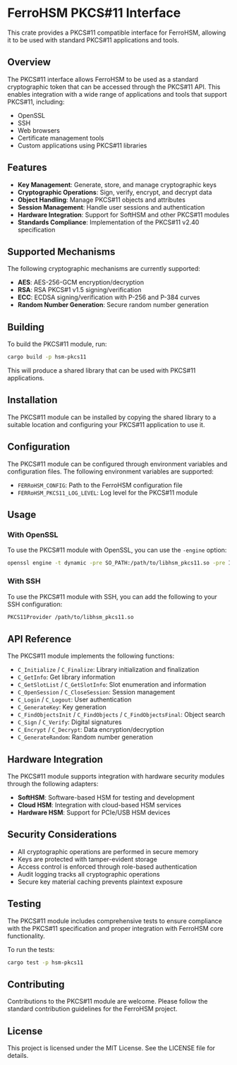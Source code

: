 # FerroHSM PKCS#11 Interface

This crate provides a PKCS#11 compatible interface for FerroHSM, allowing it to be used with standard PKCS#11 applications and tools.

## Overview

The PKCS#11 interface allows FerroHSM to be used as a standard cryptographic token that can be accessed through the PKCS#11 API. This enables integration with a wide range of applications and tools that support PKCS#11, including:

- OpenSSL
- SSH
- Web browsers
- Certificate management tools
- Custom applications using PKCS#11 libraries

## Features

- **Key Management**: Generate, store, and manage cryptographic keys
- **Cryptographic Operations**: Sign, verify, encrypt, and decrypt data
- **Object Handling**: Manage PKCS#11 objects and attributes
- **Session Management**: Handle user sessions and authentication
- **Hardware Integration**: Support for SoftHSM and other PKCS#11 modules
- **Standards Compliance**: Implementation of the PKCS#11 v2.40 specification

## Supported Mechanisms

The following cryptographic mechanisms are currently supported:

- **AES**: AES-256-GCM encryption/decryption
- **RSA**: RSA PKCS#1 v1.5 signing/verification
- **ECC**: ECDSA signing/verification with P-256 and P-384 curves
- **Random Number Generation**: Secure random number generation

## Building

To build the PKCS#11 module, run:

```bash
cargo build -p hsm-pkcs11
```

This will produce a shared library that can be used with PKCS#11 applications.

## Installation

The PKCS#11 module can be installed by copying the shared library to a suitable location and configuring your PKCS#11 application to use it.

## Configuration

The PKCS#11 module can be configured through environment variables and configuration files. The following environment variables are supported:

- `FERRoHSM_CONFIG`: Path to the FerroHSM configuration file
- `FERRoHSM_PKCS11_LOG_LEVEL`: Log level for the PKCS#11 module

## Usage

### With OpenSSL

To use the PKCS#11 module with OpenSSL, you can use the `-engine` option:

```bash
openssl engine -t dynamic -pre SO_PATH:/path/to/libhsm_pkcs11.so -pre ID:pkcs11 -pre LOAD
```

### With SSH

To use the PKCS#11 module with SSH, you can add the following to your SSH configuration:

```bash
PKCS11Provider /path/to/libhsm_pkcs11.so
```

## API Reference

The PKCS#11 module implements the following functions:

- `C_Initialize` / `C_Finalize`: Library initialization and finalization
- `C_GetInfo`: Get library information
- `C_GetSlotList` / `C_GetSlotInfo`: Slot enumeration and information
- `C_OpenSession` / `C_CloseSession`: Session management
- `C_Login` / `C_Logout`: User authentication
- `C_GenerateKey`: Key generation
- `C_FindObjectsInit` / `C_FindObjects` / `C_FindObjectsFinal`: Object search
- `C_Sign` / `C_Verify`: Digital signatures
- `C_Encrypt` / `C_Decrypt`: Data encryption/decryption
- `C_GenerateRandom`: Random number generation

## Hardware Integration

The PKCS#11 module supports integration with hardware security modules through the following adapters:

- **SoftHSM**: Software-based HSM for testing and development
- **Cloud HSM**: Integration with cloud-based HSM services
- **Hardware HSM**: Support for PCIe/USB HSM devices

## Security Considerations

- All cryptographic operations are performed in secure memory
- Keys are protected with tamper-evident storage
- Access control is enforced through role-based authentication
- Audit logging tracks all cryptographic operations
- Secure key material caching prevents plaintext exposure

## Testing

The PKCS#11 module includes comprehensive tests to ensure compliance with the PKCS#11 specification and proper integration with FerroHSM core functionality.

To run the tests:

```bash
cargo test -p hsm-pkcs11
```

## Contributing

Contributions to the PKCS#11 module are welcome. Please follow the standard contribution guidelines for the FerroHSM project.

## License

This project is licensed under the MIT License. See the LICENSE file for details.